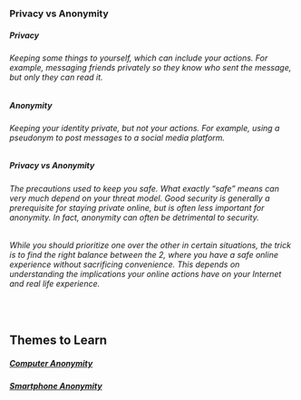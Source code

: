 ### Privacy vs Anonymity

##### Privacy
###### Keeping some things to yourself, which can include your actions. For example, messaging friends privately so they know who sent the message, but only they can read it. 

##### Anonymity
###### Keeping your identity private, but not your actions. For example, using a pseudonym to post messages to a social media platform.

##### Privacy vs Anonymity
###### The precautions used to keep you safe. What exactly “safe” means can very much depend on your threat model. Good security is generally a prerequisite for staying private online, but is often less important for anonymity. In fact, anonymity can often be detrimental to security.
###### While you should prioritize one over the other in certain situations, the trick is to find the right balance between the 2, where you have a safe online experience without sacrificing convenience. This depends on understanding the implications your online actions have on your Internet and real life experience.



<br>



## Themes to Learn

<h5><a href="https://gcab156.github.io/How-to-be-Anonymous/assets/dir/computer">Computer Anonymity</a></h5>
<h5><a href="https://gcab156.github.io/How-to-be-Anonymous/assets/dir/android">Smartphone Anonymity</a></h5>

<p> </p>
<p> </p>
<p> </p>
<p> </p>

<br>

<p> </p>
<p> </p>
<p> </p>
<p> </p>

<br>

<p> </p>
<p> </p>
<p> </p>
<p> </p>

<br>

<p> </p>
<p> </p>
<p> </p>
<p> </p>

<br>

<p> </p>
<p> </p>
<p> </p>
<p> </p>

<br>

<p> </p>
<p> </p>
<p> </p>
<p> </p>

<br>

<p> </p>
<p> </p>
<p> </p>
<p> </p>

